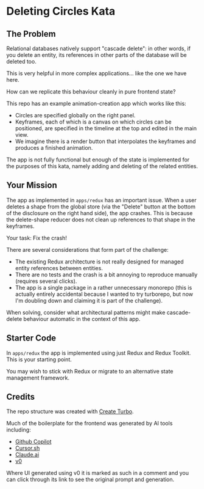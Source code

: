 # Deleting Circles Kata

## The Problem

Relational databases natively support "cascade delete": in other words, if you delete an entity, its references in other parts of the database will be deleted too.

This is very helpful in more complex applications... like the one we have here.

How can we replicate this behaviour cleanly in pure frontend state?

This repo has an example animation-creation app which works like this:

- Circles are specified globally on the right panel.
- Keyframes, each of which is a canvas on which circles can be positioned, are specified in the timeline at the top and edited in the main view.
- We imagine there is a render button that interpolates the keyframes and produces a finished animation.

The app is not fully functional but enough of the state is implemented for the purposes of this kata, namely adding and deleting of the related entities.

## Your Mission

The app as implemented in `apps/redux` has an important issue. When a user deletes a shape from the global store (via the "Delete" button at the bottom of the disclosure on the right hand side), the app crashes. This is because the delete-shape reducer does not clean up references to that shape in the keyframes.

Your task: Fix the crash!

There are several considerations that form part of the challenge:

- The existing Redux architecture is not really designed for managed entity references between entities.
- There are no tests and the crash is a bit annoying to reproduce manually (requires several clicks).
- The app is a single package in a rather unnecessary monorepo (this is actually entirely accidental because I wanted to try turborepo, but now I'm doubling down and claiming it is part of the challenge).

When solving, consider what architectural patterns might make cascade-delete behaviour automatic in the context of this app.

## Starter Code

In `apps/redux` the app is implemented using just Redux and Redux Toolkit. This is your starting point.

You may wish to stick with Redux or migrate to an alternative state management framework.

## Credits

The repo structure was created with [Create Turbo](https://turbo.build/repo/docs/getting-started/create-new).

Much of the boilerplate for the frontend was generated by AI tools including:

- [Github Copilot](https://github.com/features/copilot)
- [Cursor.sh](https://cursor.sh/)
- [Claude.ai](https://claude.ai/)
- [v0](https://v0.dev)

Where UI generated using v0 it is marked as such in a comment and you can click through its link to see the original prompt and generation.
